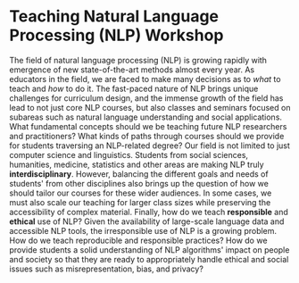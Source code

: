 # Teaching Natural Language Processing (NLP) Workshop

The field of natural language processing (NLP) is growing rapidly with emergence of new state-of-the-art methods almost every year. As educators in the field, we are faced to make many decisions as to *what* to teach and *how* to do it. The fast-paced nature of NLP brings unique challenges for curriculum design, and the immense growth of the field has lead to not just core NLP courses, but also classes and seminars focused on subareas such as natural language understanding and social applications. What fundamental concepts should we be teaching future NLP researchers and practitioners? What kinds of paths through courses should we provide for students traversing an NLP-related degree? Our field is not limited to just computer science and linguistics. Students from social sciences, humanities, medicine, statistics and other areas are making NLP truly **interdisciplinary**. However, balancing the different goals and needs of students' from other disciplines also brings up the question of how we should tailor our courses for these wider audiences. In some cases, we must also scale our teaching for larger class sizes while preserving the accessibility of complex material. Finally, how do we teach **responsible** and **ethical** use of NLP? Given the availability of large-scale language data and accessible NLP tools, the irresponsible use of NLP is a growing problem. How do we teach reproducible and responsible practices? How do we provide students a solid understanding of NLP algorithms' impact on people and society so that they are ready to appropriately handle ethical and social issues such as misrepresentation, bias, and privacy? 
